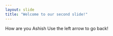 ```yaml
---
layout: slide
title: "Welcome to our second slide!"
---
```

How are you Ashish
Use the left arrow to go back!
